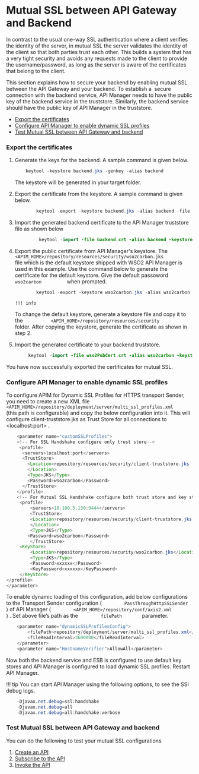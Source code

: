 # Mutual SSL between API Gateway and Backend

In contrast to the usual one-way SSL authentication where a client verifies the identity of the server, in mutual SSL the server validates the identity of the client so that both parties trust each other. This builds a system that has a very tight security and avoids any requests made to the client to provide the username/password, as long as the server is aware of the certificates that belong to the client.

This section explains how to secure your backend by enabling mutual SSL between the API Gateway and your backend. To establish a  secure connection with the backend service, API Manager needs to have the public key of the backend service in the truststore. Similarly, the backend service should have the public key of API Manager in the truststore.

-   [Export the certificates](#MutualSSLbetweenAPIGatewayandBackend-Exportthecertificates)
-   [Configure API Manager to enable dynamic SSL profiles](#MutualSSLbetweenAPIGatewayandBackend-ConfigureAPIManagertoenabledynamicSSLprofiles)
-   [Test Mutual SSL between API Gateway and backend](#MutualSSLbetweenAPIGatewayandBackend-TestMutualSSLbetweenAPIGatewayandbackend)

### Export the certificates

1.  Generate the keys for the backend. A sample command is given below.

    ``` java
        keytool -keystore backend.jks -genkey -alias backend 
    ```

    The keystore will be generated in your target folder.

2.  Export the certificate from the keystore. A sample command is given below.

    ``` java
            keytool -export -keystore backend.jks -alias backend -file backend.crt 
    ```

3.  Import the generated backend certificate to the API Manager truststore file as shown below

    ``` java
             keytool -import -file backend.crt -alias backend -keystore <APIM_HOME>/repository/resources/security/client-truststore.jks
    ```

4.  Export the public certificate from API Manager's keystore. The `           <APIM_HOME>/repository/resources/security/wso2carbon.jks          ` file which is the default keystore shipped with WSO2 API Manager is used in this example. Use the command below to generate the certificate for the default keystore. Give the default passoword `           wso2carbon          ` when prompted.

    ``` java
            keytool -export -keystore wso2carbon.jks -alias wso2carbon -file wso2PubCert.cert
    ```

        !!! info
    To change the default keystore, generate a keystore file and copy it to the `           <APIM_HOME>/repository/resources/security          ` folder. After copying the keystore, generate the certificate as shown in step 2.


5.  Import the generated certificate to your backend truststore.

    ``` java
         keytool -import -file wso2PubCert.crt -alias wso2carbon -keystore backend-truststore.jks
    ```

You have now successfully exported the certificates for mutual SSL.

### Configure API Manager to enable dynamic SSL profiles

To configure APIM for Dynamic SSL Profiles for HTTPS transport Sender, you need to create a new XML file `         <APIM_HOME>/repository/deployment/server/multi_ssl_profiles.xml        ` (this path is configurable) and copy the below configuration into it. This will configure client-truststore.jks as Trust Store for all connections to &lt;localhost:port&gt; .

``` java
    <parameter name="customSSLProfiles">
    <!-- For SSL Handshake configure only trust store--> 
     <profile>
      <servers>localhost:port</servers>
      <TrustStore>
        <Location>repository/resources/security/client-truststore.jks
        </Location>
        <Type>JKS</Type>
        <Password>wso2carbon</Password>
      </TrustStore>
    </profile>
    <!-- For Mutual SSL Handshake configure both trust store and key store-->  
     <profile>
         <servers>10.100.5.130:9444</servers>
         <TrustStore>
         <Location>repository/resources/security/client-truststore.jks
         </Location>
         <Type>JKS</Type>
        <Password>wso2carbon</Password>
         </TrustStore>
     <KeyStore>
         <Location>repository/resources/security/wso2carbon.jks</Location>
         <Type>JKS</Type>
         <Password>xxxxxx</Password>
         <KeyPassword>xxxxxx</KeyPassword>
     </KeyStore>
</profile>
</parameter>
```
To enable dynamic loading of this configuration, add below configurations to the Transport Sender configuration ( `         PassThroughHttpSSLSender        ` ) of API Manager ( `         <APIM_HOME>/repository/conf/axis2.xml        ` ) . Set above file’s path as the `         filePath        ` parameter.

``` java
    <parameter name="dynamicSSLProfilesConfig">  
        <filePath>repository/deployment/server/multi_ssl_profiles.xml</filePath>
        <fileReadInterval>3600000</fileReadInterval>  
    </parameter>
    <parameter name="HostnameVerifier">AllowAll</parameter>
```

Now both the backend service and ESB is configured to use default key stores and API Manager is configured to load dynamic SSL profiles. Restart API Manager.

!!! tip
You can start API Manager using the following options, to see the SSI debug logs.
``` java
    -Djavax.net.debug=ssl:handshake
    -Djavax.net.debug=all
    -Djavax.net.debug=all:handshake:verbose
```


### Test Mutual SSL between API Gateway and backend

You can do the following to test your mutual SSL configurations

1.  [Create an API](_Create_and_Publish_an_API_)
2.  [Subscribe to the API](_Subscribe_to_an_API_)
3.  [Invoke the API](_Invoke_an_API_using_the_Integrated_API_Console_)


